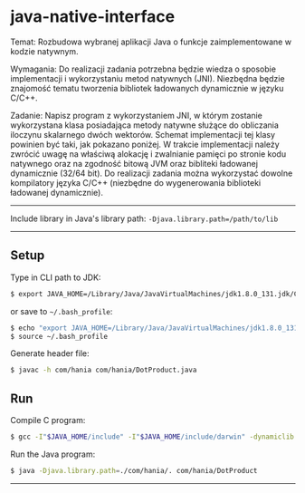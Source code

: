 # java-native-interface

Temat: 
Rozbudowa wybranej aplikacji Java o funkcje zaimplementowane w 
kodzie natywnym. 

Wymagania: 
Do realizacji zadania potrzebna będzie wiedza o sposobie implementacji 
i wykorzystaniu metod natywnych (JNI). Niezbędna będzie znajomość tematu 
tworzenia bibliotek ładowanych dynamicznie w języku C/C++. 

Zadanie: 
Napisz program z wykorzystaniem JNI, w którym zostanie wykorzystana 
klasa posiadająca metody natywne służące do obliczania iloczynu skalarnego 
dwóch wektorów. Schemat implementacji tej klasy powinien być taki, 
jak pokazano poniżej. W trakcie implementacji należy zwrócić uwagę 
na właściwą alokację i zwalnianie pamięci po stronie kodu natywnego 
oraz na zgodność bitową JVM oraz bibliteki ładowanej dynamicznie (32/64 bit). 
Do realizacji zadania można wykorzystać dowolne kompilatory języka C/C++ 
(niezbędne do wygenerowania biblioteki ładowanej dynamicznie).

---------------

Include library in Java's library path: `-Djava.library.path=/path/to/lib`
 
---------------

## Setup

Type in CLI path to JDK:
```bash
$ export JAVA_HOME=/Library/Java/JavaVirtualMachines/jdk1.8.0_131.jdk/Contents/Home
```

or save to `~/.bash_profile`:
```bash
$ echo "export JAVA_HOME=/Library/Java/JavaVirtualMachines/jdk1.8.0_131.jdk/Contents/Home" >> ~/.bash_profile
$ source ~/.bash_profile
```

Generate header file:
```bash
$ javac -h com/hania com/hania/DotProduct.java
```

## Run

Compile C program:
```bash
$ gcc -I"$JAVA_HOME/include" -I"$JAVA_HOME/include/darwin" -dynamiclib -o com/hania/libdotproduct.dylib com/hania/com_hania_DotProduct.c
```

Run the Java program:
```bash
$ java -Djava.library.path=./com/hania/. com/hania/DotProduct
```

----------------
